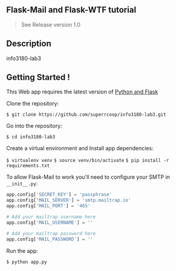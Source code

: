 
Flask-Mail and Flask-WTF tutorial
-------------------------------------

> See Release version 1.0

Description
-------------------

info3180-lab3


Getting Started !
-------------------

This Web app requires the latest version of [Python and Flask](http://flask.pocoo.org)

Clone the repository:

`$ git clone https://github.com/superrcoop/info3180-lab3.git`

Go into the repository:

`$ cd info3180-lab3`

Create a virtual environment and Install app dependencies:

`$ virtualenv venv`
`$ source venv/bin/activate`
`$ pip install -r requirements.txt`

To allow Flask-Mail to work you'll need to configure your SMTP in `__init__.py`:

```python 
app.config['SECRET_KEY'] = 'passphrase' 
app.config['MAIL_SERVER'] = 'smtp.mailtrap.io' 
app.config['MAIL_PORT'] = '465' 

# Add your mailtrap username here
app.config['MAIL_USERNAME'] = '' 

# Add your mailtrap password here
app.config['MAIL_PASSWORD'] = '' 
```

Run the app:

`$ python app.py`



